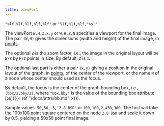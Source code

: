 ```yaml
---
title: viewPort
---
```

`"%lf,%lf,%lf,%lf,%lf"` or  `"%lf,%lf,%lf,'%s'"`

The viewPort `W,H,Z,x,y` or `W,H,Z,N`
specifies a viewport for the final image. The pair `(W,H)` gives the
dimensions (width and height) of the final image, in
[points](/doc/info/attrs.html#points).

The optional `Z` is the zoom factor, i.e., the image in the original layout will be
`W/Z` by `H/Z` points in size. By default, `Z` is `1`.

The optional last part is either a pair `(x,y)` giving a position in the original layout of the
graph, in
[points](/doc/info/attrs.html#points), of the center of the viewport, or the name `N`
of a node whose center should used as the focus.

By default, the focus is the center of the graph bounding box, i.e.,
`(bbx/2,bby/2)`, where `"bbx,bby"` is the
value of the bounding box attribute [`bb`]({{< ref "/docs/attrs/bb.md" >}}).

Sample values: `50,50,.5,'2.8 BSD'` or `100,100,2,450,300`.
The first will take the 100x100 point square centered on the node `2.8 BSD`
and scale it down by 0.5, yielding a 50x50 point final image.
